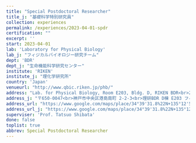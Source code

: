 ```yaml
---
title: "Special Postdoctoral Researcher"
title_j: "基礎科学特別研究員"
collection: experiences
permalink: /experiences/2023-04-01-spdr
certification: ""
excerpt: ''
start: 2023-04-01
lab: 'Laboratory for Physical Biology'
lab_j: "フィジカルバイオロジー研究チーム"
dept: 'BDR'
dept_j: "生命機能科学研究センター"
institute: 'RIKEN'
institute_j: "理化学研究所"
country: 'Japan'
venueurl: "http://www.qbic.riken.jp/phb/"
address: "Lab. for Physical Biology, Room E203, Bldg. D, RIKEN BDR<br>2-2-3 Minatojima-minamimachi, Chuo-ku, Kobe, 650-0047, Japan"
address_j: "〒650-0047<br>神戸市中央区港島南町 2-2-3<br>理研BDR D棟 E203 フィジカルバイオロジー研究チーム"
address_url: "https://www.google.com/maps/place/34°39'31.8%22N+135°12'53.3%22E/@34.6587842,135.214765,21z/data=!4m6!3m5!1s0x0:0xcdf74cd3fa4ff0d9!7e2!8m2!3d34.6588329!4d135.214818?hl=en"
address_url_j: "https://www.google.com/maps/place/34°39'31.8%22N+135°12'53.3%22E/@34.6587842,135.214765,21z/data=!4m6!3m5!1s0x0:0xcdf74cd3fa4ff0d9!7e2!8m2!3d34.6588329!4d135.214818"
superviser: 'Prof. Tatsuo Shibata'
done: false
toplist: true
abbrev: Special Postdoctoral Researcher
---
```

